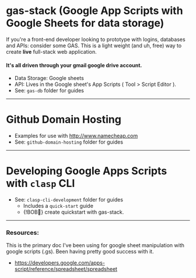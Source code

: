 # gas-stack (Google App Scripts with Google Sheets for data storage)
If you're a front-end developer looking to prototype with logins, databases and APIs: consider some GAS. This is a light weight (and uh, free) way to create **live** full-stack web application.

#### It's all driven through your gmail google drive account.
* Data Storage: Google sheets
* API: Lives in the Google sheet's App Scripts ( Tool > Script Editor ).
* See: `gas-db` folder for guides

----
# Github Domain Hosting
* Examples for use with http://www.namecheap.com
* See: `github-domain-hosting` folder for guides

----
# Developing Google Apps Scripts with `clasp` CLI
* See: `clasp-cli-development` folder for guides
  - Includes a `quick-start` guide
  - {!BOB👀} create quickstart with gas-stack.

----
### Resources:
This is the primary doc I've been using for google sheet manipulation with google scripts (.gs). Been having pretty good success with it.
* https://developers.google.com/apps-script/reference/spreadsheet/spreadsheet
